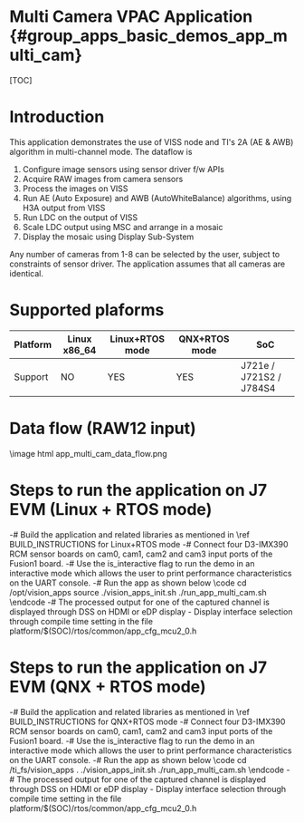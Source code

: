 # Multi Camera VPAC Application {#group_apps_basic_demos_app_multi_cam}

[TOC]

# Introduction

This application demonstrates the use of VISS node and TI's 2A (AE & AWB) algorithm in multi-channel mode. The dataflow is

1. Configure image sensors using sensor driver f/w APIs 
2. Acquire RAW images from camera sensors
3. Process the images on VISS
4. Run AE (Auto Exposure) and AWB (AutoWhiteBalance) algorithms, using H3A output from VISS
5. Run LDC on the output of VISS
6. Scale LDC output using MSC and arrange in a mosaic
7. Display the mosaic using Display Sub-System

Any number of cameras from 1-8 can be selected by the user, subject to constraints of sensor driver. 
The application assumes that all cameras are identical.



# Supported plaforms

Platform  | Linux x86_64 | Linux+RTOS mode | QNX+RTOS mode | SoC
----------|--------------|-----------------|---------------|----
Support   | NO           | YES             |  YES          | J721e / J721S2 / J784S4


# Data flow (RAW12 input)

\image html app_multi_cam_data_flow.png

# Steps to run the application on J7 EVM (Linux + RTOS mode)

-# Build the application and related libraries as mentioned in \ref BUILD_INSTRUCTIONS for Linux+RTOS mode
-# Connect four D3-IMX390 RCM sensor boards on cam0, cam1, cam2 and cam3 input ports of the Fusion1 board.
-# Use the is_interactive flag to run the demo in an interactive mode which allows the user to print performance characteristics on the UART console.
-# Run the app as shown below
   \code
   cd /opt/vision_apps
   source ./vision_apps_init.sh
   ./run_app_multi_cam.sh
   \endcode
-# The processed output for one of the captured channel is displayed through DSS on HDMI or eDP display - Display interface selection through compile time setting in the file platform/$(SOC)/rtos/common/app_cfg_mcu2_0.h

# Steps to run the application on J7 EVM (QNX + RTOS mode)

-# Build the application and related libraries as mentioned in \ref BUILD_INSTRUCTIONS for QNX+RTOS mode
-# Connect four D3-IMX390 RCM sensor boards on cam0, cam1, cam2 and cam3 input ports of the Fusion1 board.
-# Use the is_interactive flag to run the demo in an interactive mode which allows the user to print performance characteristics on the UART console.
-# Run the app as shown below
   \code
   cd /ti_fs/vision_apps
   . ./vision_apps_init.sh
   ./run_app_multi_cam.sh
   \endcode
-# The processed output for one of the captured channel is displayed through DSS on HDMI or eDP display - Display interface selection through compile time setting in the file platform/$(SOC)/rtos/common/app_cfg_mcu2_0.h

